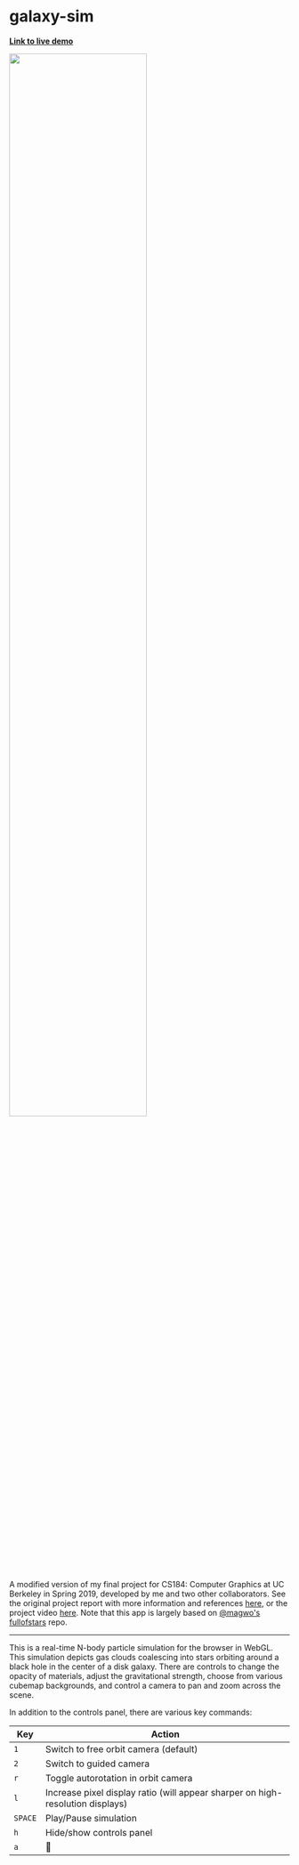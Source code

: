 # galaxy-sim

[__Link to live demo__](http://andrewdcampbell.github.io/galaxy-sim)

<img src="https://aparikh98.github.io/CosmologicalSimulation/images/demo.png" width="70%">

A modified version of my final project for CS184: Computer Graphics at UC Berkeley in Spring 2019, developed by me and two other collaborators. See the original project report with more information and references [here](https://andrewdcampbell.github.io/galaxy-sim-report), or the project video [here](https://youtu.be/ROuIVfnqMWk). Note that this app is largely based on [@magwo's fullofstars](https://github.com/magwo/fullofstars) repo.

---

This is a real-time N-body particle simulation for the browser in WebGL. This simulation depicts gas clouds coalescing into stars orbiting around a black hole in the center of a disk galaxy. There are controls to change the opacity of materials, adjust the gravitational strength, choose from various cubemap backgrounds, and control a camera to pan and zoom across the scene.

In addition to the controls panel, there are various key commands:

| Key  | Action | 
| --- | --- |
| `1` | Switch to free orbit camera (default) |
| `2` | Switch to guided camera |
| `r` | Toggle autorotation in orbit camera |
| `l` | Increase pixel display ratio (will appear sharper on high-resolution displays) |
| `SPACE` | Play/Pause simulation |
| `h` | Hide/show controls panel |
| `a` | 🤔 |
